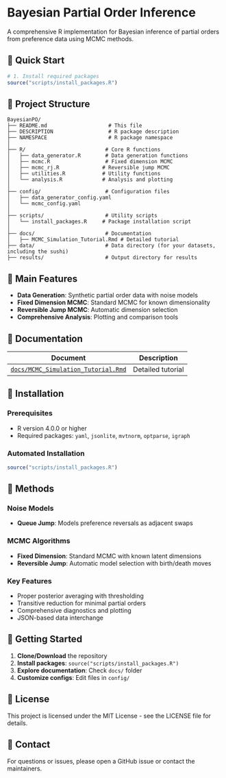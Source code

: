# Bayesian Partial Order Inference

A comprehensive R implementation for Bayesian inference of partial orders from preference data using MCMC methods.

## 🚀 Quick Start

``` r
# 1. Install required packages
source("scripts/install_packages.R")
```

## 📁 Project Structure

```         
BayesianPO/
├── README.md                    # This file
├── DESCRIPTION                  # R package description
├── NAMESPACE                    # R package namespace
│
├── R/                          # Core R functions
│   ├── data_generator.R        # Data generation functions
│   ├── mcmc.R                  # Fixed dimension MCMC
│   ├── mcmc_rj.R              # Reversible jump MCMC
│   ├── utilities.R            # Utility functions
│   └── analysis.R             # Analysis and plotting
│
├── config/                     # Configuration files
│   ├── data_generator_config.yaml
│   └── mcmc_config.yaml
│
├── scripts/                    # Utility scripts
│   └── install_packages.R     # Package installation script
│
├── docs/                       # Documentation
│   ├── MCMC_Simulation_Tutorial.Rmd # Detailed tutorial
├── data/                       # Data directory (for your datasets, including the sushi)
├── results/                    # Output directory for results
```

## 🎯 Main Features

-   **Data Generation**: Synthetic partial order data with noise models
-   **Fixed Dimension MCMC**: Standard MCMC for known dimensionality
-   **Reversible Jump MCMC**: Automatic dimension selection
-   **Comprehensive Analysis**: Plotting and comparison tools

## 📖 Documentation

| Document | Description |
|----|----|
| [`docs/MCMC_Simulation_Tutorial.Rmd`](docs/MCMC_Simulation_Tutorial.Rmd) | Detailed tutorial |

## 🔧 Installation

### Prerequisites

-   R version 4.0.0 or higher
-   Required packages: `yaml`, `jsonlite`, `mvtnorm`, `optparse`, `igraph`

### Automated Installation

``` r
source("scripts/install_packages.R")
```

## 🔬 Methods

### Noise Models

-   **Queue Jump**: Models preference reversals as adjacent swaps

### MCMC Algorithms

-   **Fixed Dimension**: Standard MCMC with known latent dimensions
-   **Reversible Jump**: Automatic model selection with birth/death moves

### Key Features

-   Proper posterior averaging with thresholding
-   Transitive reduction for minimal partial orders
-   Comprehensive diagnostics and plotting
-   JSON-based data interchange


## 🚀 Getting Started

1.  **Clone/Download** the repository
2.  **Install packages**: `source("scripts/install_packages.R")`
3.  **Explore documentation**: Check `docs/` folder
4.  **Customize configs**: Edit files in `config/`

## 📄 License

This project is licensed under the MIT License - see the LICENSE file for details.

## 📧 Contact

For questions or issues, please open a GitHub issue or contact the maintainers.

## 
